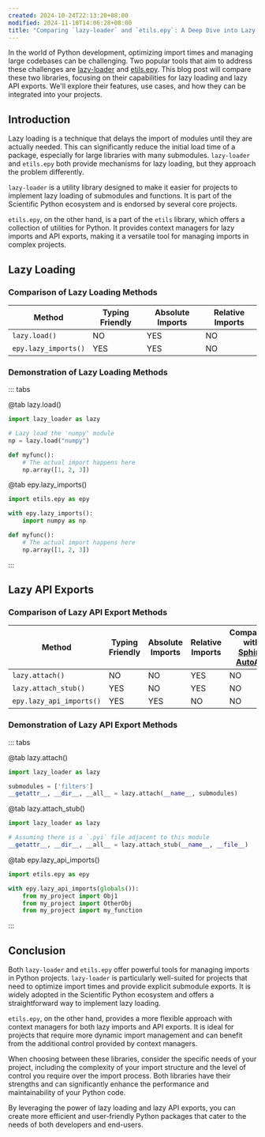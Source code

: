 ```yaml
---
created: 2024-10-24T22:13:20+08:00
modified: 2024-11-10T14:06:28+08:00
title: "Comparing `lazy-loader` and `etils.epy`: A Deep Dive into Lazy Loading and API Exports"
---
```


In the world of Python development, optimizing import times and managing large codebases can be challenging. Two popular tools that aim to address these challenges are [lazy-loader](https://github.com/scientific-python/lazy-loader) and [etils.epy](https://github.com/google/etils). This blog post will compare these two libraries, focusing on their capabilities for lazy loading and lazy API exports. We'll explore their features, use cases, and how they can be integrated into your projects.

## Introduction

Lazy loading is a technique that delays the import of modules until they are actually needed. This can significantly reduce the initial load time of a package, especially for large libraries with many submodules. `lazy-loader` and `etils.epy` both provide mechanisms for lazy loading, but they approach the problem differently.

`lazy-loader` is a utility library designed to make it easier for projects to implement lazy loading of submodules and functions. It is part of the Scientific Python ecosystem and is endorsed by several core projects.

`etils.epy`, on the other hand, is a part of the `etils` library, which offers a collection of utilities for Python. It provides context managers for lazy imports and API exports, making it a versatile tool for managing imports in complex projects.

## Lazy Loading

### Comparison of Lazy Loading Methods

| Method               | Typing Friendly | Absolute Imports | Relative Imports |
| -------------------- | --------------- | ---------------- | ---------------- |
| `lazy.load()`        | NO              | YES              | NO               |
| `epy.lazy_imports()` | YES             | YES              | NO               |

### Demonstration of Lazy Loading Methods

::: tabs

@tab lazy.load()

```python
import lazy_loader as lazy

# Lazy load the 'numpy' module
np = lazy.load("numpy")

def myfunc():
    # The actual import happens here
    np.array([1, 2, 3])
```

@tab epy.lazy_imports()

```python
import etils.epy as epy

with epy.lazy_imports():
    import numpy as np

def myfunc():
    # The actual import happens here
    np.array([1, 2, 3])
```

:::

## Lazy API Exports

### Comparison of Lazy API Export Methods

| Method                   | Typing Friendly | Absolute Imports | Relative Imports | Compatible with [Sphinx AutoAPI](https://github.com/readthedocs/sphinx-autoapi) |
| ------------------------ | --------------- | ---------------- | ---------------- | ------------------------------------------------------------------------------- |
| `lazy.attach()`          | NO              | NO               | YES              | NO                                                                              |
| `lazy.attach_stub()`     | YES             | NO               | YES              | NO                                                                              |
| `epy.lazy_api_imports()` | YES             | YES              | NO               | NO                                                                              |

### Demonstration of Lazy API Export Methods

::: tabs

@tab lazy.attach()

```python
import lazy_loader as lazy

submodules = ['filters']
__getattr__, __dir__, __all__ = lazy.attach(__name__, submodules)
```

@tab lazy.attach_stub()

```python
import lazy_loader as lazy

# Assuming there is a `.pyi` file adjacent to this module
__getattr__, __dir__, __all__ = lazy.attach_stub(__name__, __file__)
```

@tab epy.lazy_api_imports()

```python
import etils.epy as epy

with epy.lazy_api_imports(globals()):
    from my_project import Obj1
    from my_project import OtherObj
    from my_project import my_function
```

:::

## Conclusion

Both `lazy-loader` and `etils.epy` offer powerful tools for managing imports in Python projects. `lazy-loader` is particularly well-suited for projects that need to optimize import times and provide explicit submodule exports. It is widely adopted in the Scientific Python ecosystem and offers a straightforward way to implement lazy loading.

`etils.epy`, on the other hand, provides a more flexible approach with context managers for both lazy imports and API exports. It is ideal for projects that require more dynamic import management and can benefit from the additional control provided by context managers.

When choosing between these libraries, consider the specific needs of your project, including the complexity of your import structure and the level of control you require over the import process. Both libraries have their strengths and can significantly enhance the performance and maintainability of your Python code.

By leveraging the power of lazy loading and lazy API exports, you can create more efficient and user-friendly Python packages that cater to the needs of both developers and end-users.
